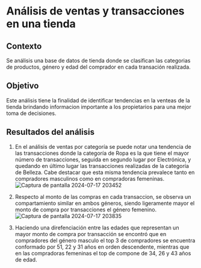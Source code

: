 # Análisis de ventas y transacciones en una tienda

## Contexto
Se análisis una base de datos de tienda donde se clasifican las categorias de productos, género y edad del comprador en cada transación realizada.

## Objetivo
Este análisis tiene la finalidad de identificar tendencias en la venteas de la tienda brindando informacion importante a los propietarios para una mejor toma de decisiones.

## Resultados del análisis
1. En el análisis de ventas por categoría se puede notar una tendencia de las transacciones donde la categoría de Ropa es la que tiene el mayor número de transacciones, seguida en segundo lugar por Electrónica, y quedando en último lugar las transacciones realizadas de la categoría de Belleza. Cabe destacar que esta misma tendencia prevalece tanto en compradores masculinos como en compradoras femeninas.
![Captura de pantalla 2024-07-17 203452](https://github.com/user-attachments/assets/a91df1bd-d156-4d91-8b8f-841caf7535c7)

2. Respecto al monto de las compras en cada transaccion, se observa un compartamiento similar en ambos géneros, siendo ligeramente mayor el monto de compra por transacciones el género femenino.
![Captura de pantalla 2024-07-17 203835](https://github.com/user-attachments/assets/a8ca9f02-1422-42f7-b7bc-bdac2ca8f57d)

3. Haciendo una direfenciación entre las edades que representan un mayor monto de compra por transacción se encontró que en compradores del género masculo el top 3 de compradores se encuentra conformado por 51, 22 y 31 años en orden descendente, mientras que en las compradoras femeninas el top de compone de 34, 26 y 43 años de edad.
